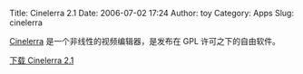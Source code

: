 Title: Cinelerra 2.1
Date: 2006-07-02 17:24
Author: toy
Category: Apps
Slug: cinelerra

[Cinelerra](http://heroinewarrior.com/cinelerra.php3)
是一个非线性的视频编辑器，是发布在 GPL 许可之下的自由软件。

[下载 Cinelerra
2.1](http://belnet.dl.sourceforge.net/sourceforge/heroines/cinelerra-2.1-src.tar.bz2)
